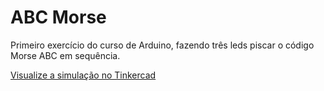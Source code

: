 # ABC Morse
Primeiro exercício do curso de Arduino, fazendo três leds piscar o código Morse ABC em sequência.

[Visualize a simulação no Tinkercad](https://www.tinkercad.com/things/1jWDpfdWo4x?sharecode=f9Aw_SPxslmU6uvTUxLoOAa8IwqGRcRUaBairi58HXo)